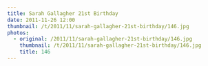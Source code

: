 ```yaml
---
title: Sarah Gallagher 21st Birthday
date: 2011-11-26 12:00
thumbnail: /t/2011/11/sarah-gallagher-21st-birthday/146.jpg
photos:
  - original: /2011/11/sarah-gallagher-21st-birthday/146.jpg
    thumbnail: /t/2011/11/sarah-gallagher-21st-birthday/146.jpg
    title: 146
---
```

